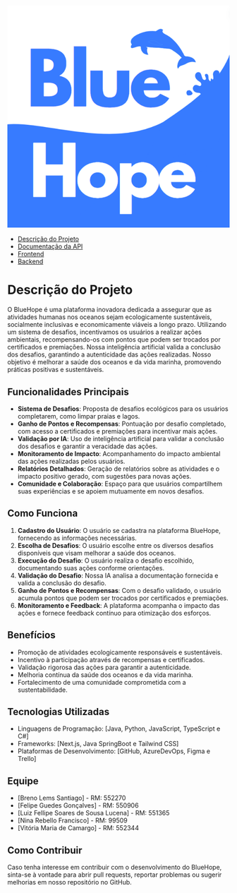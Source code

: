 ![logo](imagens/image.png)

- [Descrição do Projeto](#descrição-do-projeto)
- [Documentação da API](#documentação-da-api)
- [Frontend](https://github.com/Santlago/FE-BlueHope)
- [Backend](https://github.com/Santlago/BE-BlueHope)

# Descrição do Projeto

O BlueHope é uma plataforma inovadora dedicada a assegurar que as atividades humanas nos oceanos sejam ecologicamente sustentáveis, socialmente inclusivas e economicamente viáveis a longo prazo. Utilizando um sistema de desafios, incentivamos os usuários a realizar ações ambientais, recompensando-os com pontos que podem ser trocados por certificados e premiações. Nossa inteligência artificial valida a conclusão dos desafios, garantindo a autenticidade das ações realizadas. Nosso objetivo é melhorar a saúde dos oceanos e da vida marinha, promovendo práticas positivas e sustentáveis.

## Funcionalidades Principais

- **Sistema de Desafios**: Proposta de desafios ecológicos para os usuários completarem, como limpar praias e lagos.
- **Ganho de Pontos e Recompensas**: Pontuação por desafio completado, com acesso a certificados e premiações para incentivar mais ações.
- **Validação por IA**: Uso de inteligência artificial para validar a conclusão dos desafios e garantir a veracidade das ações.
- **Monitoramento de Impacto**: Acompanhamento do impacto ambiental das ações realizadas pelos usuários.
- **Relatórios Detalhados**: Geração de relatórios sobre as atividades e o impacto positivo gerado, com sugestões para novas ações.
- **Comunidade e Colaboração**: Espaço para que usuários compartilhem suas experiências e se apoiem mutuamente em novos desafios.

## Como Funciona

1. **Cadastro do Usuário**: O usuário se cadastra na plataforma BlueHope, fornecendo as informações necessárias.
2. **Escolha de Desafios**: O usuário escolhe entre os diversos desafios disponíveis que visam melhorar a saúde dos oceanos.
3. **Execução do Desafio**: O usuário realiza o desafio escolhido, documentando suas ações conforme orientações.
4. **Validação do Desafio**: Nossa IA analisa a documentação fornecida e valida a conclusão do desafio.
5. **Ganho de Pontos e Recompensas**: Com o desafio validado, o usuário acumula pontos que podem ser trocados por certificados e premiações.
6. **Monitoramento e Feedback**: A plataforma acompanha o impacto das ações e fornece feedback contínuo para otimização dos esforços.

## Benefícios

- Promoção de atividades ecologicamente responsáveis e sustentáveis.
- Incentivo à participação através de recompensas e certificados.
- Validação rigorosa das ações para garantir a autenticidade.
- Melhoria contínua da saúde dos oceanos e da vida marinha.
- Fortalecimento de uma comunidade comprometida com a sustentabilidade.

## Tecnologias Utilizadas

- Linguagens de Programação: [Java, Python, JavaScript, TypeScript e C#]
- Frameworks: [Next.js, Java SpringBoot e Tailwind CSS]
- Plataformas de Desenvolvimento: [GitHub, AzureDevOps, Figma e Trello]

## Equipe

- [Breno Lems Santiago] - RM: 552270
- [Felipe Guedes Gonçalves] - RM: 550906
- [Luiz Fellipe Soares de Sousa Lucena] - RM: 551365
- [Nina Rebello Francisco] - RM: 99509
- [Vitória Maria de Camargo] - RM: 552344

## Como Contribuir

Caso tenha interesse em contribuir com o desenvolvimento do BlueHope, sinta-se à vontade para abrir pull requests, reportar problemas ou sugerir melhorias em nosso repositório no GitHub.
